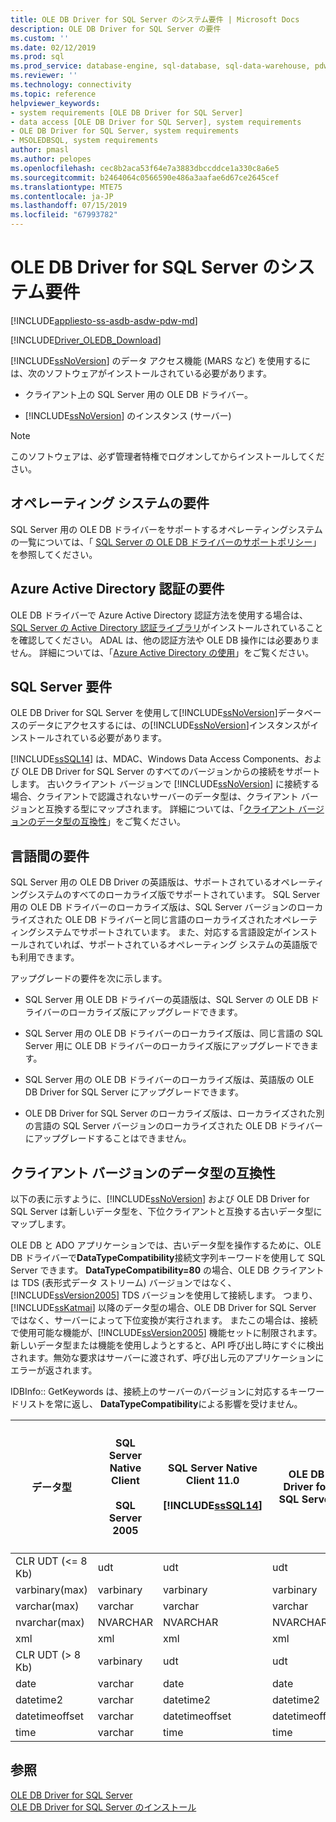 ```yaml
---
title: OLE DB Driver for SQL Server のシステム要件 | Microsoft Docs
description: OLE DB Driver for SQL Server の要件
ms.custom: ''
ms.date: 02/12/2019
ms.prod: sql
ms.prod_service: database-engine, sql-database, sql-data-warehouse, pdw
ms.reviewer: ''
ms.technology: connectivity
ms.topic: reference
helpviewer_keywords:
- system requirements [OLE DB Driver for SQL Server]
- data access [OLE DB Driver for SQL Server], system requirements
- OLE DB Driver for SQL Server, system requirements
- MSOLEDBSQL, system requirements
author: pmasl
ms.author: pelopes
ms.openlocfilehash: cec8b2aca53f64e7a3883dbccddce1a330c8a6e5
ms.sourcegitcommit: b2464064c0566590e486a3aafae6d67ce2645cef
ms.translationtype: MTE75
ms.contentlocale: ja-JP
ms.lasthandoff: 07/15/2019
ms.locfileid: "67993782"
---
```

# <a name="system-requirements-for-ole-db-driver-for-sql-server"></a>OLE DB Driver for SQL Server のシステム要件
[!INCLUDE[appliesto-ss-asdb-asdw-pdw-md](../../includes/appliesto-ss-asdb-asdw-pdw-md.md)]

[!INCLUDE[Driver_OLEDB_Download](../../includes/driver_oledb_download.md)]

  [!INCLUDE[ssNoVersion](../../includes/ssnoversion-md.md)] のデータ アクセス機能 (MARS など) を使用するには、次のソフトウェアがインストールされている必要があります。  

-   クライアント上の SQL Server 用の OLE DB ドライバー。  

-   [!INCLUDE[ssNoVersion](../../includes/ssnoversion-md.md)] のインスタンス (サーバー)   

> [!NOTE]  
>  このソフトウェアは、必ず管理者特権でログオンしてからインストールしてください。  

## <a name="operating-system-requirements"></a>オペレーティング システムの要件  
 SQL Server 用の OLE DB ドライバーをサポートするオペレーティングシステムの一覧については、「 [SQL Server の OLE DB ドライバーのサポートポリシー](../oledb/applications/support-policies-for-oledb-driver-for-sql-server.md)」を参照してください。  

 ## <a name="azure-active-directory-authentication-requirements"></a>Azure Active Directory 認証の要件  
 OLE DB ドライバーで Azure Active Directory 認証方法を使用する場合は、 [SQL Server の Active Directory 認証ライブラリ](https://go.microsoft.com/fwlink/?LinkID=513072)がインストールされていることを確認してください。 ADAL は、他の認証方法や OLE DB 操作には必要ありません。
詳細については、「[Azure Active Directory の使用](features/using-azure-active-directory.md)」をご覧ください。

## <a name="sql-server-requirements"></a>SQL Server 要件  
 OLE DB Driver for SQL Server を使用して[!INCLUDE[ssNoVersion](../../includes/ssnoversion-md.md)]データベースのデータにアクセスするには、の[!INCLUDE[ssNoVersion](../../includes/ssnoversion-md.md)]インスタンスがインストールされている必要があります。  

 [!INCLUDE[ssSQL14](../../includes/sssql14-md.md)] は、MDAC、Windows Data Access Components、および OLE DB Driver for SQL Server のすべてのバージョンからの接続をサポートします。 古いクライアント バージョンで [!INCLUDE[ssNoVersion](../../includes/ssnoversion-md.md)] に接続する場合、クライアントで認識されないサーバーのデータ型は、クライアント バージョンと互換する型にマップされます。 詳細については、「[クライアント バージョンのデータ型の互換性](#data-type-compatibility-for-client-versions)」をご覧ください。  

## <a name="cross-language-requirements"></a>言語間の要件  
 SQL Server 用の OLE DB Driver の英語版は、サポートされているオペレーティングシステムのすべてのローカライズ版でサポートされています。 SQL Server 用の OLE DB ドライバーのローカライズ版は、SQL Server バージョンのローカライズされた OLE DB ドライバーと同じ言語のローカライズされたオペレーティングシステムでサポートされています。 また、対応する言語設定がインストールされていれば、サポートされているオペレーティング システムの英語版でも利用できます。  

 アップグレードの要件を次に示します。  

-   SQL Server 用 OLE DB ドライバーの英語版は、SQL Server の OLE DB ドライバーのローカライズ版にアップグレードできます。  

-   SQL Server 用の OLE DB ドライバーのローカライズ版は、同じ言語の SQL Server 用に OLE DB ドライバーのローカライズ版にアップグレードできます。  

-   SQL Server 用の OLE DB ドライバーのローカライズ版は、英語版の OLE DB Driver for SQL Server にアップグレードできます。  

-   OLE DB Driver for SQL Server のローカライズ版は、ローカライズされた別の言語の SQL Server バージョンのローカライズされた OLE DB ドライバーにアップグレードすることはできません。  

## <a name="data-type-compatibility-for-client-versions"></a>クライアント バージョンのデータ型の互換性  
 以下の表に示すように、[!INCLUDE[ssNoVersion](../../includes/ssnoversion-md.md)] および OLE DB Driver for SQL Server は新しいデータ型を、下位クライアントと互換する古いデータ型にマップします。  

 OLE DB と ADO アプリケーションでは、古いデータ型を操作するために、OLE DB ドライバーで**DataTypeCompatibility**接続文字列キーワードを使用して SQL Server できます。 **DataTypeCompatibility=80** の場合、OLE DB クライアントは TDS (表形式データ ストリーム) バージョンではなく、[!INCLUDE[ssVersion2005](../../includes/ssversion2005-md.md)] TDS バージョンを使用して接続します。 つまり、[!INCLUDE[ssKatmai](../../includes/sskatmai-md.md)] 以降のデータ型の場合、OLE DB Driver for SQL Server ではなく、サーバーによって下位変換が実行されます。 またこの場合は、接続で使用可能な機能が、[!INCLUDE[ssVersion2005](../../includes/ssversion2005-md.md)] 機能セットに制限されます。 新しいデータ型または機能を使用しようとすると、API 呼び出し時にすぐに検出されます。無効な要求はサーバーに渡されず、呼び出し元のアプリケーションにエラーが返されます。   


 IDBInfo:: GetKeywords は、接続上のサーバーのバージョンに対応するキーワードリストを常に返し、 **DataTypeCompatibility**による影響を受けません。  

|データ型|SQL Server Native Client<br /><br />SQL Server 2005|SQL Server Native Client 11.0<br /><br /> [!INCLUDE[ssSQL14](../../includes/sssql14-md.md)]|OLE DB Driver for SQL Server|Windows Data Access Components、MDAC、<br /><br /> DataTypeCompatibility = 80 を使用する SQL Server OLE DB アプリケーションの OLE DB ドライバー|  
|---------------|--------------------------------------------------|-------------------------------------------------------------|-------------------------------------------------------------|-------------------------------------------------------------------------------------------------------------------------------|  
|CLR UDT (\<= 8 Kb)|udt|udt|udt|Varbinary|  
|varbinary(max)|varbinary|varbinary|varbinary|image|  
|varchar(max)|varchar|varchar|varchar|Text|  
|nvarchar(max)|NVARCHAR|NVARCHAR|NVARCHAR|Ntext|  
|xml|xml|xml|xml|Ntext|  
|CLR UDT (> 8 Kb)|varbinary|udt|udt|image|  
|date|varchar|date|date|Varchar|  
|datetime2|varchar|datetime2|datetime2|Varchar|  
|datetimeoffset|varchar|datetimeoffset|datetimeoffset|Varchar|  
|time|varchar|time|time|Varchar|  

## <a name="see-also"></a>参照  
 [OLE DB Driver for SQL Server](../oledb/oledb-driver-for-sql-server.md)   
 [OLE DB Driver for SQL Server のインストール](../oledb/applications/installing-oledb-driver-for-sql-server.md)  
